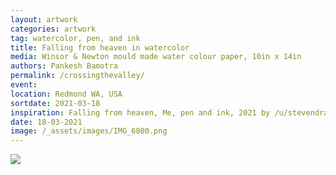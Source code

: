 ```yaml
---
layout: artwork
categories: artwork
tag: watercolor, pen, and ink
title: Falling from heaven in watercolor
media: Winsor & Newton mould made water colour paper, 10in x 14in
authors: Pankesh Bamotra
permalink: /crossingthevalley/
event: 
location: Redmond WA, USA
sortdate: 2021-03-18
inspiration: Falling from heaven, Me, pen and ink, 2021 by /u/stevendraw
date: 18-03-2021
image: /_assets/images/IMG_6800.png
---
```

![](/_assets/images/IMG_6800.png)